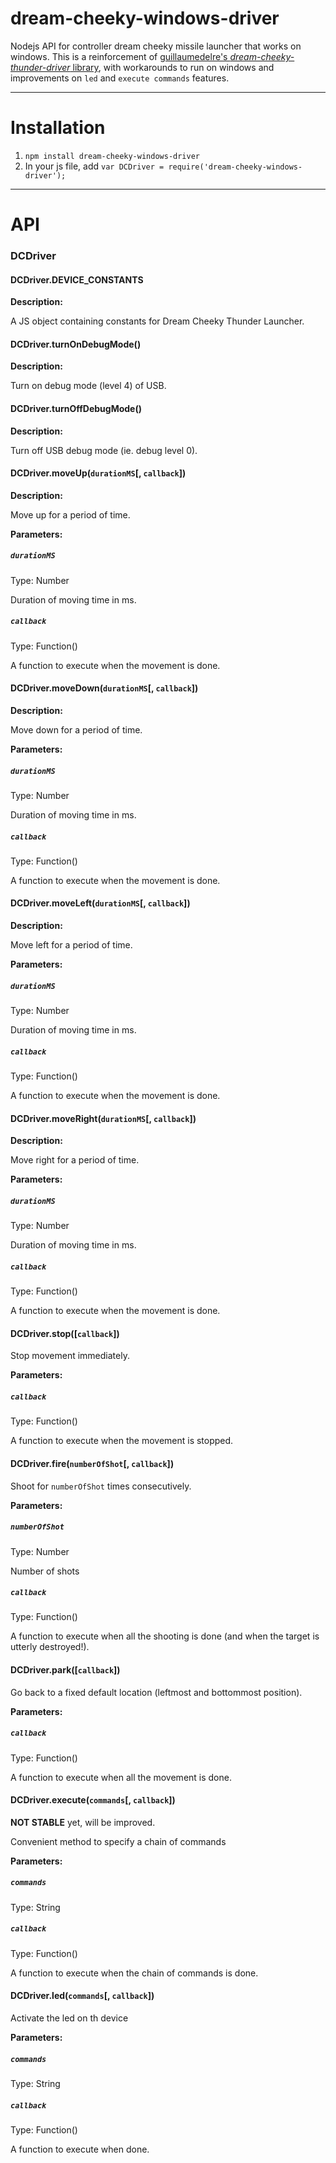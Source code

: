 dream-cheeky-windows-driver
===========================

Nodejs API for controller dream cheeky missile launcher that works on windows.
This is a reinforcement of [guillaumedelre's *dream-cheeky-thunder-driver* library](https://github.com/guillaumedelre/dream-cheeky-thunder-driver), with workarounds to run on windows and improvements on `led` and `execute commands` features.

____________________

Installation
==============
1. `npm install dream-cheeky-windows-driver`
2. In your js file, add `var DCDriver = require('dream-cheeky-windows-driver');`

____________________

API
==============

### DCDriver
#### DCDriver.DEVICE_CONSTANTS
**Description:** 

A JS object containing constants for Dream Cheeky Thunder Launcher.

#### DCDriver.turnOnDebugMode()
**Description:** 

Turn on debug mode (level 4) of USB.

#### DCDriver.turnOffDebugMode()
**Description:** 

Turn off USB debug mode (ie. debug level 0).

#### DCDriver.moveUp(`durationMS`[, `callback`])
**Description:**

Move up for a period of time.

**Parameters:**

##### `durationMS`
Type: Number

Duration of moving time in ms.
##### `callback`
Type: Function()

A function to execute when the movement is done.

#### DCDriver.moveDown(`durationMS`[, `callback`])
**Description:**

Move down for a period of time.

**Parameters:**

##### `durationMS`
Type: Number

Duration of moving time in ms.
##### `callback`
Type: Function()

A function to execute when the movement is done.

#### DCDriver.moveLeft(`durationMS`[, `callback`])
**Description:**

Move left for a period of time.

**Parameters:**

##### `durationMS`
Type: Number

Duration of moving time in ms.
##### `callback`
Type: Function()

A function to execute when the movement is done.

#### DCDriver.moveRight(`durationMS`[, `callback`])
**Description:**

Move right for a period of time.

**Parameters:**

##### `durationMS`
Type: Number

Duration of moving time in ms.
##### `callback`
Type: Function()

A function to execute when the movement is done.

#### DCDriver.stop([`callback`])

Stop movement immediately.

**Parameters:**

##### `callback`
Type: Function()

A function to execute when the movement is stopped.
#### DCDriver.fire(`numberOfShot`[, `callback`])

Shoot for `numberOfShot` times consecutively.

**Parameters:**

##### `numberOfShot`
Type: Number

Number of shots
##### `callback`
Type: Function()

A function to execute when all the shooting is done (and when the target is utterly destroyed!).


#### DCDriver.park([`callback`])

Go back to a fixed default location (leftmost and bottommost position).

**Parameters:**

##### `callback`
Type: Function()

A function to execute when all the movement is done.

#### DCDriver.execute(`commands`[, `callback`])

**NOT STABLE** yet, will be improved.

Convenient method to specify a chain of commands

**Parameters:**

##### `commands`
Type: String

##### `callback`
Type: Function()

A function to execute when the chain of commands is done.

#### DCDriver.led(`commands`[, `callback`])

Activate the led on th device

**Parameters:**

##### `commands`
Type: String

##### `callback`
Type: Function()

A function to execute when done.
